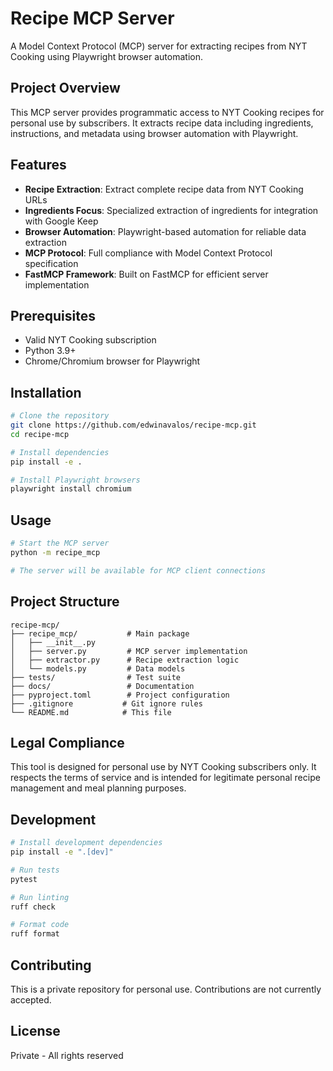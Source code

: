 # Recipe MCP Server

A Model Context Protocol (MCP) server for extracting recipes from NYT Cooking using Playwright browser automation.

## Project Overview

This MCP server provides programmatic access to NYT Cooking recipes for personal use by subscribers. It extracts recipe data including ingredients, instructions, and metadata using browser automation with Playwright.

## Features

- **Recipe Extraction**: Extract complete recipe data from NYT Cooking URLs
- **Ingredients Focus**: Specialized extraction of ingredients for integration with Google Keep
- **Browser Automation**: Playwright-based automation for reliable data extraction
- **MCP Protocol**: Full compliance with Model Context Protocol specification
- **FastMCP Framework**: Built on FastMCP for efficient server implementation

## Prerequisites

- Valid NYT Cooking subscription
- Python 3.9+
- Chrome/Chromium browser for Playwright

## Installation

```bash
# Clone the repository
git clone https://github.com/edwinavalos/recipe-mcp.git
cd recipe-mcp

# Install dependencies
pip install -e .

# Install Playwright browsers
playwright install chromium
```

## Usage

```bash
# Start the MCP server
python -m recipe_mcp

# The server will be available for MCP client connections
```

## Project Structure

```
recipe-mcp/
├── recipe_mcp/           # Main package
│   ├── __init__.py
│   ├── server.py         # MCP server implementation
│   ├── extractor.py      # Recipe extraction logic
│   └── models.py         # Data models
├── tests/                # Test suite
├── docs/                 # Documentation
├── pyproject.toml        # Project configuration
├── .gitignore           # Git ignore rules
└── README.md            # This file
```

## Legal Compliance

This tool is designed for personal use by NYT Cooking subscribers only. It respects the terms of service and is intended for legitimate personal recipe management and meal planning purposes.

## Development

```bash
# Install development dependencies
pip install -e ".[dev]"

# Run tests
pytest

# Run linting
ruff check

# Format code
ruff format
```

## Contributing

This is a private repository for personal use. Contributions are not currently accepted.

## License

Private - All rights reserved